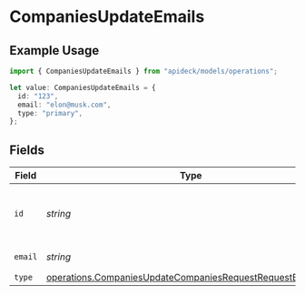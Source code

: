 # CompaniesUpdateEmails

## Example Usage

```typescript
import { CompaniesUpdateEmails } from "apideck/models/operations";

let value: CompaniesUpdateEmails = {
  id: "123",
  email: "elon@musk.com",
  type: "primary",
};
```

## Fields

| Field                                                                                                                                  | Type                                                                                                                                   | Required                                                                                                                               | Description                                                                                                                            | Example                                                                                                                                |
| -------------------------------------------------------------------------------------------------------------------------------------- | -------------------------------------------------------------------------------------------------------------------------------------- | -------------------------------------------------------------------------------------------------------------------------------------- | -------------------------------------------------------------------------------------------------------------------------------------- | -------------------------------------------------------------------------------------------------------------------------------------- |
| `id`                                                                                                                                   | *string*                                                                                                                               | :heavy_minus_sign:                                                                                                                     | Unique identifier for the email address                                                                                                | 123                                                                                                                                    |
| `email`                                                                                                                                | *string*                                                                                                                               | :heavy_check_mark:                                                                                                                     | Email address                                                                                                                          | elon@musk.com                                                                                                                          |
| `type`                                                                                                                                 | [operations.CompaniesUpdateCompaniesRequestRequestBodyType](../../models/operations/companiesupdatecompaniesrequestrequestbodytype.md) | :heavy_minus_sign:                                                                                                                     | Email type                                                                                                                             | primary                                                                                                                                |